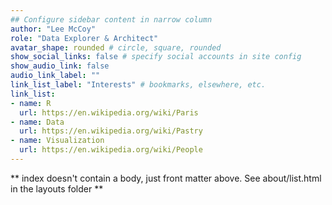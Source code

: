 ```yaml
---
## Configure sidebar content in narrow column
author: "Lee McCoy"
role: "Data Explorer & Architect"
avatar_shape: rounded # circle, square, rounded
show_social_links: false # specify social accounts in site config
show_audio_link: false
audio_link_label: ""
link_list_label: "Interests" # bookmarks, elsewhere, etc.
link_list:
- name: R
  url: https://en.wikipedia.org/wiki/Paris
- name: Data
  url: https://en.wikipedia.org/wiki/Pastry
- name: Visualization
  url: https://en.wikipedia.org/wiki/People
---
```


** index doesn't contain a body, just front matter above.
See about/list.html in the layouts folder **
